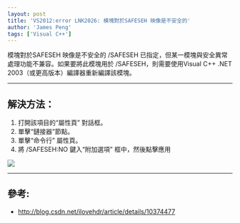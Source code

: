 ```yaml
---
layout: post
title: 'VS2012:error LNK2026: 模塊對於SAFESEH 映像是不安全的'
author: 'James Peng'
tags: ['Visual C++']
---
```


模塊對於SAFESEH 映像是不安全的
/SAFESEH  已指定，但某一模塊與安全異常處理功能不兼容。如果要將此模塊用於  /SAFESEH，則需要使用Visual C++ .NET 2003（或更高版本）編譯器重新編譯該模塊。


----------

## 解決方法： ##

1. 打開該項目的“屬性頁” 對話框。
2. 單擊“鏈接器”節點。
3. 單擊“命令行” 屬性頁。
4. 將 /SAFESEH:NO  鍵入“附加選項” 框中，然後點擊應用

![](http://i.imgur.com/WgnPp0Z.jpg)


------------

## 參考: ##

* http://blog.csdn.net/ilovehdr/article/details/10374477